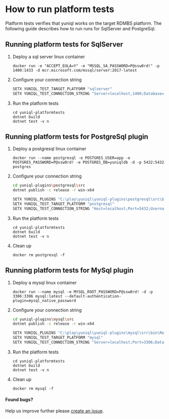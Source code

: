 ﻿# How to run platform tests

Platform tests verifies that yuniql works on the target RDMBS platform. The following guide describes how to run runs for SqlServer and PostgreSql.

## Running platform tests for SqlServer
1. Deploy a sql server linux container
	
	```console
	docker run -e "ACCEPT_EULA=Y" -e "MSSQL_SA_PASSWORD=P@ssw0rd!" -p 1400:1433 -d mcr.microsoft.com/mssql/server:2017-latest
	```

2. Configure your connection string

	```bash
	SETX YUNIQL_TEST_TARGET_PLATFORM "sqlserver"
	SETX YUNIQL_TEST_CONNECTION_STRING "Server=localhost,1400;Database=yuniqldb;User Id=SA;Password=P@ssw0rd!"
	```

3. Run the platform tests
	
	```console
	cd yuniql-platformtests
	dotnet build
	dotnet test -v n
	```

## Running platform tests for PostgreSql plugin

1. Deploy a postgresql linux container
	
	```console
	docker run --name postgresql -e POSTGRES_USER=app -e POSTGRES_PASSWORD=P@ssw0rd! -e POSTGRES_DB=yuniqldb -d -p 5432:5432 postgres
	```

2. Configure your connection string

	```bash
	cd yuniql-plugins\postgresql\src
	dotnet publish -c release -r win-x64

	SETX YUNIQL_PLUGINS "C:\play\yuniql\yuniql-plugins\postgresql\src\bin\Release\netcoreapp3.0\win-x64\publish"
	SETX YUNIQL_TEST_TARGET_PLATFORM "postgresql"
	SETX YUNIQL_TEST_CONNECTION_STRING "Host=localhost;Port=5432;Username=app;Password=P@ssw0rd!;Database=yuniqldb"
	```

3. Run the platform tests
	
	```console
	cd yuniql-platformtests
	dotnet build
	dotnet test -v n
	```

4. Clean up

	```console
	docker rm postgresql -f
	```

## Running platform tests for MySql plugin

1. Deploy a mysql linux container
	
	```console
	docker run --name mysql -e MYSQL_ROOT_PASSWORD=P@ssw0rd! -d -p 3306:3306 mysql:latest --default-authentication-plugin=mysql_native_password
	```

2. Configure your connection string

	```bash
	cd yuniql-plugins\mysql\src
	dotnet publish -c release -r win-x64

	SETX YUNIQL_PLUGINS "C:\play\yuniql\yuniql-plugins\mysql\src\bin\Release\netcoreapp3.0\win-x64\publish"
	SETX YUNIQL_TEST_TARGET_PLATFORM "mysql"
	SETX YUNIQL_TEST_CONNECTION_STRING "Server=localhost;Port=3306;Database=yuniqldb;Uid=root;Pwd=P@ssw0rd!;"
	```

3. Run the platform tests
	
	```console
	cd yuniql-platformtests
	dotnet build
	dotnet test -v n
	```

4. Clean up

	```console
	docker rm mysql -f
	```

#### Found bugs?
Help us improve further please [create an issue](https://github.com/rdagumampan/yuniql/issues/new).